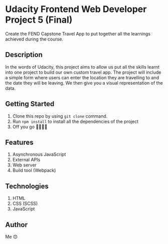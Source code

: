 # Udacity Frontend Web Developer Project 5 (Final)

Create the FEND Capstone Travel App to put together all the learnings achieved during the course.

## Description
In the words of Udacity, this project aims to allow us put all the skills learnt into one project to build our own custom travel app. The project will include a simple form where users can enter the location they are travelling to and the date they will be leaving. We then give you a visual representation of the data.

## Getting Started
1. Clone this repo by using `git clone` command.
2. Run `npm install` to install all the dependencies of the project
3. Off you go 🏃🏾‍♀️💨

## Features
1. Asynchronous JavaScript
2. External APIs
3. Web server
4. Build tool (Webpack)


## Technologies
1. HTML
2. CSS (SCSS)
3. JavaScript


## Author
Me 😊
